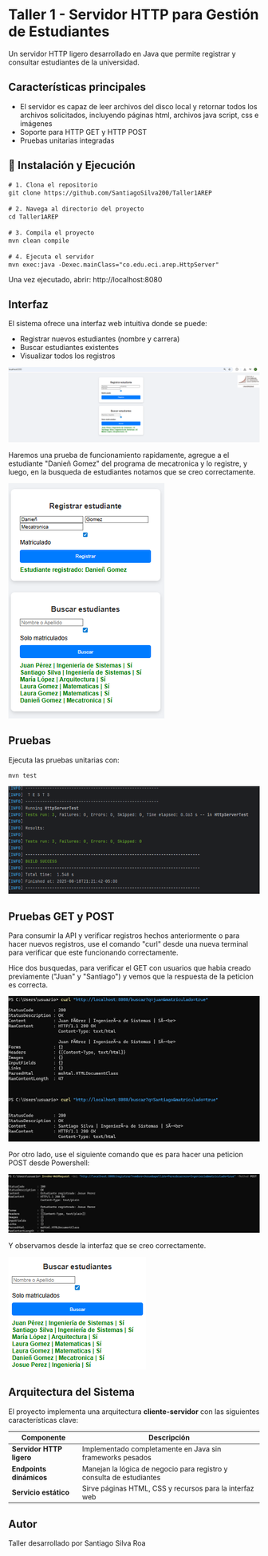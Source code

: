 # Taller 1 - Servidor HTTP para Gestión de Estudiantes

Un servidor HTTP ligero desarrollado en Java que permite registrar y consultar estudiantes de la universidad.

## Características principales

- El servidor es capaz de leer archivos del disco local y retornar todos los archivos solicitados, incluyendo páginas html, archivos java script, css e imágenes
- Soporte para HTTP GET y HTTP POST
- Pruebas unitarias integradas

## 🔧 Instalación y Ejecución


```
# 1. Clona el repositorio
git clone https://github.com/SantiagoSilva200/Taller1AREP

# 2. Navega al directorio del proyecto
cd Taller1AREP

# 3. Compila el proyecto
mvn clean compile

# 4. Ejecuta el servidor
mvn exec:java -Dexec.mainClass="co.edu.eci.arep.HttpServer"

```

Una vez ejecutado, abrir: http://localhost:8080

## Interfaz 

El sistema ofrece una interfaz web intuitiva donde se puede:

- Registrar nuevos estudiantes (nombre y carrera)
- Buscar estudiantes existentes
- Visualizar todos los registros

![Pantalla principal](src/main/images/inicio.png)


Haremos una prueba de funcionamiento rapidamente, agregue a el estudiante "Danieñ Gomez" del programa de mecatronica y lo registre, y luego, en la busqueda de estudiantes notamos que se creo correctamente. 

![Prueba1](src/main/images/prueba1.png)

## Pruebas

Ejecuta las pruebas unitarias con:

```
mvn test

```

![Test](src/main/images/test.png)

## Pruebas GET y POST

Para consumir la API y verificar registros hechos anteriormente o para hacer nuevos registros, use el comando "curl" desde una nueva terminal para verificar que este funcionando correctamente. 

Hice dos busquedas, para verificar el GET con usuarios que habia creado previamente ("Juan" y "Santiago") y vemos que la respuesta de la peticion es correcta. 

![GET](src/main/images/GET.png)

Por otro lado, use el siguiente comando que es para hacer una peticion POST desde Powershell: 

![POST](src/main/images/POST.png)

Y observamos desde la interfaz que se creo correctamente. 

![POST2](src/main/images/verifi.png)

## Arquitectura del Sistema

El proyecto implementa una arquitectura **cliente-servidor** con las siguientes características clave:

| Componente               | Descripción                                                                 |
|--------------------------|-----------------------------------------------------------------------------|
| **Servidor HTTP ligero** | Implementado completamente en Java sin frameworks pesados                  |
| **Endpoints dinámicos**  | Manejan la lógica de negocio para registro y consulta de estudiantes       |
| **Servicio estático**    | Sirve páginas HTML, CSS y recursos para la interfaz web                     |
       
## Autor

Taller desarrollado por Santiago Silva Roa 